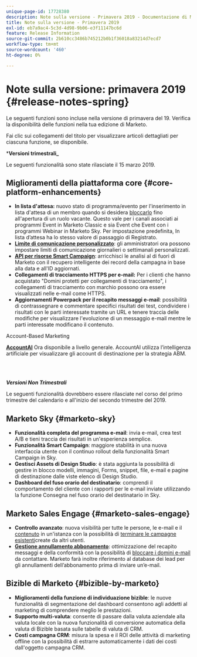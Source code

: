 ```yaml
---
unique-page-id: 17728380
description: Note sulla versione - Primavera 2019 - Documentazione di Marketo - Documentazione del prodotto
title: Note sulla versione - Primavera 2019
exl-id: eb7a9ac4-5c3d-4d98-9b06-e3f11147bc6d
feature: Release Information
source-git-commit: 2b610cc3486b745212b0b1f36018a83214d7ecd7
workflow-type: tm+mt
source-wordcount: '460'
ht-degree: 0%

---
```


# Note sulla versione: primavera 2019 {#release-notes-spring}

Le seguenti funzioni sono incluse nella versione di primavera del 19. Verifica la disponibilità delle funzioni nella tua edizione di Marketo.

Fai clic sui collegamenti del titolo per visualizzare articoli dettagliati per ciascuna funzione, se disponibile.

***Versioni trimestrali_**

Le seguenti funzionalità sono state rilasciate il 15 marzo 2019.

## Miglioramenti della piattaforma core {#core-platform-enhancements}

* **In lista d&#39;attesa:** nuovo stato di programma/evento per l&#39;inserimento in lista d&#39;attesa di un membro quando si desidera [bloccarlo](/help/marketo/product-docs/core-marketo-concepts/smart-campaigns/program-flow-actions/change-program-status.md) fino all&#39;apertura di un ruolo vacante. Questo vale per i canali associati ai programmi Event in Marketo Classic e sia Event che Event con i programmi Webinar in Marketo Sky. Per impostazione predefinita, In lista d’attesa ha lo stesso valore di passaggio di Registrato.
* **[Limite di comunicazione personalizzato](/help/marketo/product-docs/administration/email-setup/enable-communication-limits.md)**: gli amministratori ora possono impostare limiti di comunicazione giornalieri o settimanali personalizzati.
* **[API per risorse Smart Campaign](https://experienceleague.adobe.com/it/docs/marketo-developer/marketo/rest/assets/smart-campaigns)**: arricchisci le analisi al di fuori di Marketo con il recupero intelligente dei record della campagna in base alla data e all&#39;ID aggiornati.
* **Collegamenti di tracciamento HTTPS per e-mail:** Per i clienti che hanno acquistato &quot;Domini protetti per collegamenti di tracciamento&quot;, i collegamenti di tracciamento con marchio possono ora essere visualizzati nelle e-mail come HTTPS.
* **Aggiornamenti Powerpack per il recapito messaggi e-mail**: possibilità di contrassegnare e commentare specifici risultati dei test, condividere i risultati con le parti interessate tramite un URL e tenere traccia delle modifiche per visualizzare l&#39;evoluzione di un messaggio e-mail mentre le parti interessate modificano il contenuto.

Account-Based Marketing

**[AccountAI](/help/marketo/product-docs/target-account-management/account-profiling/account-profiling-ranking-and-tuning.md)** Ora disponibile a livello generale. AccountAI utilizza l’intelligenza artificiale per visualizzare gli account di destinazione per la strategia ABM.

<br> 

**_Versioni Non Trimestrali_**

Le seguenti funzionalità dovrebbero essere rilasciate nel corso del primo trimestre del calendario e all&#39;inizio del secondo trimestre del 2019.

## Marketo Sky {#marketo-sky}

* **Funzionalità completa del programma e-mail**: invia e-mail, crea test A/B e tieni traccia dei risultati in un&#39;esperienza semplice.
* **Funzionalità Smart Campaign**: maggiore stabilità in una nuova interfaccia utente con il continuo rollout della funzionalità Smart Campaign in Sky.
* **Gestisci Assets di Design Studio**: è stata aggiunta la possibilità di gestire in blocco modelli, immagini, Forms, snippet, file, e-mail e pagine di destinazione dalle viste elenco di Design Studio.
* **Dashboard del fuso orario del destinatario**: comprendi il comportamento del cliente con i rapporti per le e-mail inviate utilizzando la funzione Consegna nel fuso orario del destinatario in Sky.

## Marketo Sales Engage {#marketo-sales-engage}

* **Controllo avanzato**: nuova visibilità per tutte le persone, le e-mail e il [contenuto](/help/marketo/product-docs/marketo-sales-connect/templates/view-template-list-as-another-user.md) in un&#39;istanza con la possibilità di [terminare le campagne esistenti](/help/marketo/product-docs/marketo-sales-connect/campaigns/view-campaigns-list-as-another-user.md)create da altri utenti.
* **[Gestione annullamento abbonamento](/help/marketo/product-docs/marketo-sales-connect/email/unsubscribes/marketo-unsubscribe-check.md)**: ottimizzazione del recapito messaggi e della conformità con la possibilità di [bloccare i domini e-mail](/help/marketo/product-docs/marketo-sales-connect/admin/blocked-domains.md) da contattare. Marketo farà inoltre riferimento al database dei lead per gli annullamenti dell’abbonamento prima di inviare un’e-mail.

## Bizible di Marketo {#bizible-by-marketo}

* **Miglioramenti della funzione di individuazione bizible**: le nuove funzionalità di segmentazione del dashboard consentono agli addetti al marketing di comprendere meglio le prestazioni.
* **Supporto multi-valuta**: consente di passare dalla valuta aziendale alla valuta locale con la nuova funzionalità di conversione automatica della valuta di Bizible basata sulle tabelle di valuta di CRM.
* **Costi campagna CRM**: misura la spesa e il ROI delle attività di marketing offline con la possibilità di estrarre automaticamente i dati dei costi dall&#39;oggetto campagna CRM.

